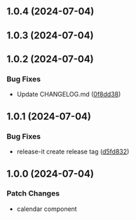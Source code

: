 

## 1.0.4 (2024-07-04)

## 1.0.3 (2024-07-04)

## 1.0.2 (2024-07-04)


### Bug Fixes

* Update CHANGELOG.md ([0f8dd38](https://github.com/yunchanpark/react-native-calendar/commit/0f8dd383da22f57f3bf253594021da38b34c2955))

## 1.0.1 (2024-07-04)


### Bug Fixes

* release-it create release tag ([d5fd832](https://github.com/yunchanpark/react-native-calendar/commit/d5fd83298ad11b7bfb68cb5c9550ccff4a4b11dc))

## 1.0.0 (2024-07-04)

### Patch Changes

-   calendar component
